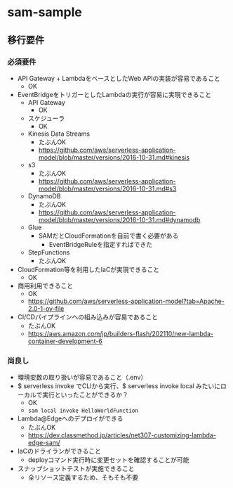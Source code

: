 # sam-sample

## 移行要件

### 必須要件

- API Gateway + LambdaをベースとしたWeb APIの実装が容易であること
  - OK
- EventBridgeをトリガーとしたLambdaの実行が容易に実現できること
  - API Gateway
    - OK
  - スケジューラ
    - OK
  - Kinesis Data Streams
    - たぶんOK
    - <https://github.com/aws/serverless-application-model/blob/master/versions/2016-10-31.md#kinesis>
  - s3
    - たぶんOK
    - <https://github.com/aws/serverless-application-model/blob/master/versions/2016-10-31.md#s3>
  - DynamoDB
    - たぶんOK
    - <https://github.com/aws/serverless-application-model/blob/master/versions/2016-10-31.md#dynamodb>
  - Glue
    - SAMだとCloudFormationを自前で書く必要がある
      - EventBridgeRuleを指定すればできた
  - StepFunctions
    - たぶんOK
- CloudFormation等を利用したIaCが実現できること
  - OK
- 商用利用できること
  - OK
  - <https://github.com/aws/serverless-application-model?tab=Apache-2.0-1-ov-file>
- CI/CDパイプラインへの組み込みが容易であること
  - たぶんOK
  - <https://aws.amazon.com/jp/builders-flash/202110/new-lambda-container-development-6>

### 尚良し

- 環境変数の取り扱いが容易であること（.env）
- $ serverless invoke でCLIから実行、$ serverless invoke local みたいにローカルで実行といったことができるか？
  - OK
  - `sam local invoke HelloWorldFunction`
- Lambda@Edgeへのデプロイができる
  - たぶんOK
  - <https://dev.classmethod.jp/articles/net307-customizing-lambda-edge-sam/>
- IaCのドライランができること
  - deployコマンド実行時に変更セットを確認することが可能
- スナップショットテストが実施できること
  - 全リソース定義するため、そもそも不要
